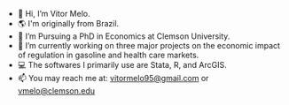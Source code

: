 - 👋 Hi, I’m Vitor Melo.
- 🌎 I'm originally from Brazil.
- 👀 I’m Pursuing a PhD in Economics at Clemson University.
- 🌱 I’m currently working on three major projects on the economic impact of regulation in gasoline and health care markets. 
- 💻 The softwares I primarily use are Stata, R, and ArcGIS.
- 📫 You may reach me at: vitormelo95@gmail.com or vmelo@clemson.edu

<!---
vitormelo01/vitormelo01 is a ✨ special ✨ repository because its `README.md` (this file) appears on your GitHub profile.
You can click the Preview link to take a look at your changes.
--->
